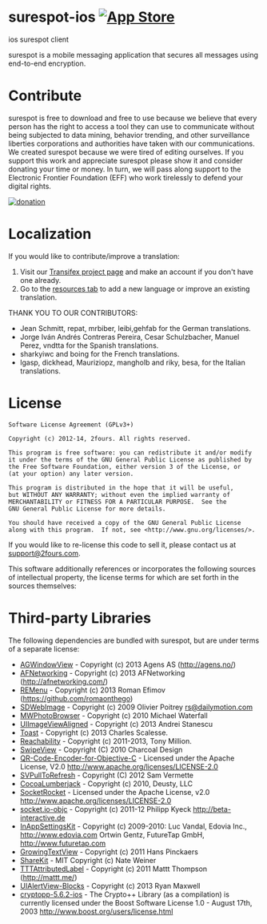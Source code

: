 surespot-ios  [![App Store](https://www.surespot.me/images/Available_AppStore.png)](https://www.surespot.me/images/Available_AppStore.png) 
============

ios surespot client

surespot is a mobile messaging application that secures all messages using end-to-end encryption.


Contribute
=========

surespot is free to download and free to use because we believe that every person has the right to access a tool they
can use to communicate without being subjected to data mining, behavior trending, and other surveillance liberties
corporations and authorities have taken with our communications. We created surespot because we were tired of editing ourselves.
If you support this work and appreciate surespot please show it and consider donating your time or money.
In turn, we will pass along support to the Electronic Frontier Foundation (EFF) who work tirelessly to defend your digital rights.

[![donation](https://www.surespot.me/images/contribute-button.png)](https://www.surespot.me/contribute.html)

Localization
=========

If you would like to contribute/improve a translation:

 1. Visit our [Transifex project page](https://www.transifex.com/projects/p/surespot) and make an account if you don't have one already.
 2. Go to the [resources tab](https://www.transifex.com/projects/p/surespot/resources/) to add a new language or improve an existing translation.


THANK YOU TO OUR CONTRIBUTORS:

* Jean Schmitt, repat, mrbiber, leibi,gehfab for the German translations.
* Jorge Iván Andrés Contreras Pereira, Cesar Schulzbacher, Manuel Perez, vndtta for the Spanish translations.
* sharkyiwc and boing for the French translations.
* lgasp, dickhead, Mauriziopz, mangholb and riky, besa, for the Italian translations.


License
=========

	Software License Agreement (GPLv3+)

	Copyright (c) 2012-14, 2fours. All rights reserved.

	This program is free software: you can redistribute it and/or modify
	it under the terms of the GNU General Public License as published by
	the Free Software Foundation, either version 3 of the License, or
	(at your option) any later version.

	This program is distributed in the hope that it will be useful,
	but WITHOUT ANY WARRANTY; without even the implied warranty of
	MERCHANTABILITY or FITNESS FOR A PARTICULAR PURPOSE.  See the
	GNU General Public License for more details.

	You should have received a copy of the GNU General Public License
	along with this program.  If not, see <http://www.gnu.org/licenses/>.

If you would like to re-license this code to sell it,
please contact us at [support@2fours.com](mailto:support@2fours.com).

This software additionally references or incorporates the following sources
of intellectual property, the license terms for which are set forth
in the sources themselves:

Third-party Libraries
=========

The following dependencies are bundled with surespot, but are under
terms of a separate license:

* [AGWindowView](https://github.com/hfossli/AGWindowView) - Copyright (c) 2013 Agens AS (http://agens.no/)
* [AFNetworking](https://github.com/AFNetworking/AFNetworking) - Copyright (c) 2013 AFNetworking (http://afnetworking.com/)
* [REMenu](https://github.com/romaonthego/REMenu) - Copyright (c) 2013 Roman Efimov (https://github.com/romaonthego)
* [SDWebImage](https://github.com/rs/SDWebImage) - Copyright (c) 2009 Olivier Poitrey <rs@dailymotion.com>
* [MWPhotoBrowser](https://github.com/mwaterfall/MWPhotoBrowser) - Copyright (c) 2010 Michael Waterfall
* [UIImageViewAligned](https://github.com/reydanro/UIImageViewAligned) - Copyright (c) 2013 Andrei Stanescu
* [Toast](https://github.com/scalessec/Toast) - Copyright (c) 2013 Charles Scalesse.
* [Reachability](https://github.com/tonymillion/Reachability) - Copyright (c) 2011-2013, Tony Million.
* [SwipeView](https://github.com/nicklockwood/SwipeView) - Copyright (C) 2010 Charcoal Design
* [QR-Code-Encoder-for-Objective-C](https://github.com/myang-git/QR-Code-Encoder-for-Objective-C) - Licensed under the Apache License, V2.0 http://www.apache.org/licenses/LICENSE-2.0
* [SVPullToRefresh](https://github.com/samvermette/SVPullToRefresh) - Copyright (C) 2012 Sam Vermette
* [CocoaLumberjack](https://github.com/CocoaLumberjack/CocoaLumberjack) - Copyright (c) 2010, Deusty, LLC
* [SocketRocket](https://github.com/square/SocketRocket) - Licensed under the Apache License, v2.0 http://www.apache.org/licenses/LICENSE-2.0
* [socket.io-objc](https://github.com/pkyeck/socket.IO-objc) - Copyright (c) 2011-12 Philipp Kyeck <http://beta-interactive.de>
* [InAppSettingsKit](https://github.com/futuretap/InAppSettingsKit) - Copyright (c) 2009-2010:
Luc Vandal, Edovia Inc., http://www.edovia.com
Ortwin Gentz, FutureTap GmbH, http://www.futuretap.com
* [GrowingTextView](https://github.com/HansPinckaers/GrowingTextView) - Copyright (c) 2011 Hans Pinckaers
* [ShareKit](https://github.com/K-Be/ShareKit) - MIT Copyright (c) Nate Weiner
* [TTTAttributedLabel](https://github.com/mattt/TTTAttributedLabel) -  Copyright (c) 2011 Mattt Thompson (http://mattt.me/)
* [UIAlertView-Blocks](https://github.com/ryanmaxwell/UIAlertView-Blocks) - Copyright (c) 2013 Ryan Maxwell
* [cryptopp-5.6.2-ios](https://github.com/noloader/cryptopp-5.6.2-ios) - The Crypto++ Library (as a compilation) is currently licensed under the Boost Software License 1.0 - August 17th, 2003 <http://www.boost.org/users/license.html>


